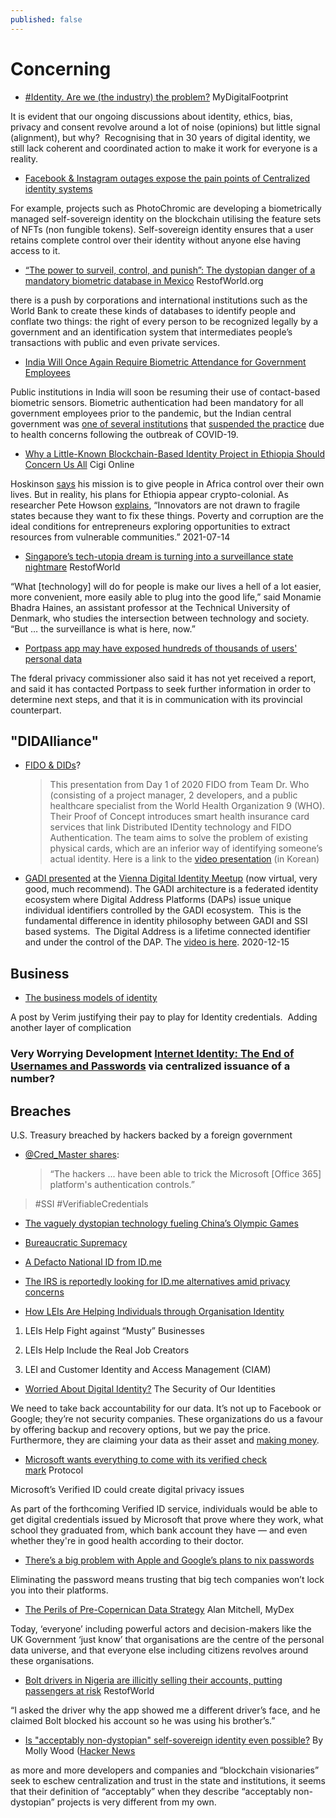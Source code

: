 ```yaml
---
published: false
---
```


# Concerning

* [#Identity. Are we (the industry) the problem?](https://www.mydigitalfootprint.com/2021/08/identity-are-we-industry-problem.html) MyDigitalFootprint

It is evident that our ongoing discussions about identity, ethics, bias, privacy and consent revolve around a lot of noise (opinions) but little signal (alignment), but why?  Recognising that in 30 years of digital identity, we still lack coherent and coordinated action to make it work for everyone is a reality.

* [Facebook & Instagram outages expose the pain points of Centralized identity systems](https://blockchainmagazine.net/facebook-instagram-outages-expose-the-pain-points-of-centralized-identity-systems/)

For example, projects such as PhotoChromic are developing a biometrically managed self-sovereign identity on the blockchain utilising the feature sets of NFTs (non fungible tokens). Self-sovereign identity ensures that a user retains complete control over their identity without anyone else having access to it.


* [“The power to surveil, control, and punish”: The dystopian danger of a mandatory biometric database in Mexico](https://restofworld.org/2021/the-dystopian-danger-of-a-mandatory-biometric-database-in-mexico/) RestofWorld.org

there is a push by corporations and international institutions such as the World Bank to create these kinds of databases to identify people and conflate two things: the right of every person to be recognized legally by a government and an identification system that intermediates people’s transactions with public and even private services.

* [India Will Once Again Require Biometric Attendance for Government Employees](https://findbiometrics.com/india-will-once-again-require-biometric-attendance-government-employees-110505/)

Public institutions in India will soon be resuming their use of contact-based biometric sensors. Biometric authentication had been mandatory for all government employees prior to the pandemic, but the Indian central government was [one of several institutions](https://findbiometrics.com/biometrics-news-hyderabad-punjab-join-governments-banning-fingerprint-based-biometrics-amid-fears-covid-19-030602/) that [suspended the practice](https://findbiometrics.com/authorities-in-pakistan-india-suspend-biometric-attendance-systems-over-covid-19-concerns-902281/) due to health concerns following the outbreak of COVID-19.
* [Why a Little-Known Blockchain-Based Identity Project in Ethiopia Should Concern Us All](https://www.cigionline.org/articles/why-a-little-known-blockchain-based-identity-project-in-ethiopia-should-concern-us-all/) Cigi Online

Hoskinson [says](https://iohk.io/en/blog/posts/2021/04/28/decentralized-identity-on-the-blockchain-is-the-key-to-iohks-vision-for-africa/) his mission is to give people in Africa control over their own lives. But in reality, his plans for Ethiopia appear crypto-colonial. As researcher Pete Howson [explains](https://www.coindesk.com/markets/2021/07/14/the-headache-of-crypto-colonialism/), “Innovators are not drawn to fragile states because they want to fix these things. Poverty and corruption are the ideal conditions for entrepreneurs exploring opportunities to extract resources from vulnerable communities.” 2021-07-14
* [Singapore’s tech-utopia dream is turning into a surveillance state nightmare](https://restofworld.org/2021/singapores-tech-utopia-dream-is-turning-into-a-surveillance-state-nightmare/) RestofWorld

“What [technology] will do for people is make our lives a hell of a lot easier, more convenient, more easily able to plug into the good life,” said Monamie Bhadra Haines, an assistant professor at the Technical University of Denmark, who studies the intersection between technology and society. “But … the surveillance is what is here, now.”

* [Portpass app may have exposed hundreds of thousands of users' personal data](https://ca.news.yahoo.com/portpass-app-may-exposed-hundreds-172257702.html)

The fderal privacy commissioner also said it has not yet received a report, and said it has contacted Portpass to seek further information in order to determine next steps, and that it is in communication with its provincial counterpart.

## "DIDAlliance"

* [FIDO & DIDs](https://fidoalliance.org/2020-fido-hackathon-in-korea-introducing-the-top-5-winners/)?
  > This presentation from Day 1 of 2020 FIDO from Team Dr. Who (consisting of a project manager, 2 developers, and a public healthcare specialist from the World Health Organization 9 (WHO). Their Proof of Concept introduces smart health insurance card services that link Distributed IDentity technology and FIDO Authentication. The team aims to solve the problem of existing physical cards, which are an inferior way of identifying someone’s actual identity.
Here is a link to the [video presentation](https://www.youtube.com/watch?v=Zj44RIwgidY&feature=youtu.be) (in Korean)
* [GADI presented](https://www.thedinglegroup.com/blog/2020/12/15/gadi-and-the-did-alliance) at the [Vienna Digital Identity Meetup](https://www.meetup.com/Vienna-Digital-Identity-Meetup/) (now virtual, very good, much recommend). The GADI architecture is a federated identity ecosystem where Digital Address Platforms (DAPs) issue unique individual identifiers controlled by the GADI ecosystem.  This is the fundamental difference in identity philosophy between GADI and SSI based systems.  The Digital Address is a lifetime connected identifier and under the control of the DAP. The [video is here](https://vimeo.com/491079655). 2020-12-15

## Business
* [The business models of identity](https://blog.verim.id/the-business-models-of-identity-bb3336773727)

A post by Verim justifying their pay to play for Identity credentials.  Adding another layer of complication
### Very Worrying Development [Internet Identity: The End of Usernames and Passwords](https://medium.com/dfinity/internet-identity-the-end-of-usernames-and-passwords-ff45e4861bf7) via centralized issuance of a number?

## Breaches 
U.S. Treasury breached by hackers backed by a foreign government

* [@Cred_Master shares](https://news.trust.org/item/20201213175137-8vsfr/):
  > “The hackers ... have been able to trick the Microsoft [Office 365] platform's authentication controls.”
> 
> #SSI #VerifiableCredentials

* [The vaguely dystopian technology fueling China’s Olympic Games](https://restofworld.org/2022/the-technology-fueling-beijing-olympic-games/)

* [Bureaucratic Supremacy](https://www.moxytongue.com/2022/02/bureaucratic-supremacy.html)

* [A Defacto National ID from ID.me](https://www.windley.com/archives/2022/02/a_defacto_national_id_from_idme.shtml)

* [The IRS is reportedly looking for ID.me alternatives amid privacy concerns](https://www.theverge.com/2022/1/29/22907853/irs-idme-facial-recognition-alternatives-privacy-concerns)

* [How LEIs Are Helping Individuals through Organisation Identity](https://www.ubisecure.com/legal-entity-identifier-lei/helping-individuals-through-organisation-identity/)

1. LEIs Help Fight against “Musty” Businesses

2. LEIs Help Include the Real Job Creators

3. LEI and Customer Identity and Access Management (CIAM)


* [Worried About Digital Identity?](https://www.continuumloop.com/worried-about-digital-identity/) The Security of Our Identities

We need to take back accountability for our data. It’s not up to Facebook or Google; they’re not security companies. These organizations do us a favour by offering backup and recovery options, but we pay the price. Furthermore, they are claiming your data as their asset and [making money](https://www.privacytrust.com/blog/how-facebook-makes-money-from-personal-data.html).

* [Microsoft wants everything to come with its verified check mark](https://www.protocol.com/bulletins/microsoft-verified-id-digital-privacy) Protocol

Microsoft’s Verified ID could create digital privacy issues

As part of the forthcoming Verified ID service, individuals would be able to get digital credentials issued by Microsoft that prove where they work, what school they graduated from, which bank account they have — and even whether they're in good health according to their doctor.

* [There’s a big problem with Apple and Google’s plans to nix passwords](https://www.fastcompany.com/90755838/theres-a-big-problem-with-apple-and-googles-plans-to-nix-passwords)

Eliminating the password means trusting that big tech companies won’t lock you into their platforms.

* [The Perils of Pre-Copernican Data Strategy](https://medium.com/mydex/the-perils-of-pre-copernican-data-strategy-974827845585) Alan Mitchell, MyDex

Today, ‘everyone’ including powerful actors and decision-makers like the UK Government ‘just know’ that organisations are the centre of the personal data universe, and that everyone else including citizens revolves around these organisations.

* [Bolt drivers in Nigeria are illicitly selling their accounts, putting passengers at risk](https://restofworld.org/2022/bolt-drivers-in-nigeria-are-illicitly-selling-their-accounts-putting-passengers-at-risk/) RestofWorld

“I asked the driver why the app showed me a different driver’s face, and he claimed Bolt blocked his account so he was using his brother’s.”

* [Is "acceptably non-dystopian" self-sovereign identity even possible?](https://blog.mollywhite.net/is-acceptably-non-dystopian-self-sovereign-identity-even-possible/) By Molly Wood ([Hacker News](https://news.ycombinator.com/item?id=31701601)

as more and more developers and companies and “blockchain visionaries” seek to eschew centralization and trust in the state and institutions, it seems that their definition of “acceptably” when they describe “acceptably non-dystopian” projects is very different from my own.
